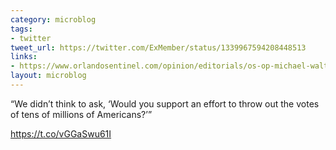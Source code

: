 ```yaml
---
category: microblog
tags:
- twitter
tweet_url: https://twitter.com/ExMember/status/1339967594208448513
links:
- https://www.orlandosentinel.com/opinion/editorials/os-op-michael-waltz-endorsement-editorial-apology-20201211-a4er2nccfbbeznc6yyqbq5moku-story.html
layout: microblog
---
```

“We didn’t think to ask, ‘Would you support an effort to throw out the votes of tens of millions of Americans?’”

https://t.co/vGGaSwu61I
